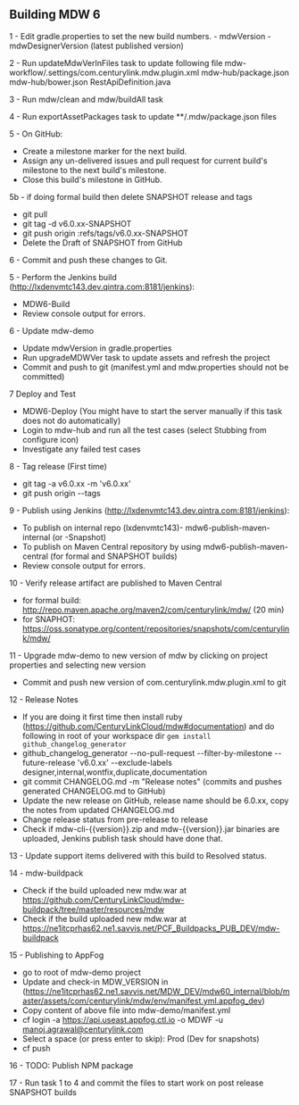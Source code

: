 ## Building MDW 6

1 - Edit gradle.properties to set the new build numbers.
    - mdwVersion
    - mdwDesignerVersion (latest published version)
    
2 - Run updateMdwVerInFiles task to update following file 
    mdw-workflow/.settings/com.centurylink.mdw.plugin.xml
    mdw-hub/package.json
    mdw-hub/bower.json
    RestApiDefinition.java
    
3 - Run mdw/clean and mdw/buildAll task 

4 - Run exportAssetPackages task to update **/.mdw/package.json files
    
5 - On GitHub:
  - Create a milestone marker for the next build.
  - Assign any un-delivered issues and pull request for current build's milestone to the next build's milestone.
  - Close this build's milestone in GitHub.
    
5b - if doing formal build then delete SNAPSHOT release and tags
  - git pull
  - git tag -d v6.0.xx-SNAPSHOT 
  - git push origin :refs/tags/v6.0.xx-SNAPSHOT
  - Delete the Draft of SNAPSHOT from GitHub
     
6 - Commit and push these changes to Git.

5 - Perform the Jenkins build (http://lxdenvmtc143.dev.qintra.com:8181/jenkins):
  - MDW6-Build
  - Review console output for errors.
  
6 - Update mdw-demo
  -  Update mdwVersion in gradle.properties  
  -  Run upgradeMDWVer task to update assets and refresh the project
  -  Commit and push to git (manifest.yml and mdw.properties should not be committed)
  
7  Deploy and Test
  - MDW6-Deploy  (You might have to start the server manually if this task does not do automatically)
  - Login to mdw-hub and run all the test cases (select Stubbing from configure icon)
  - Investigate any failed test cases
  
8 - Tag release (First time)
  - git tag -a v6.0.xx -m 'v6.0.xx'
  - git push origin --tags
   
9 - Publish using Jenkins (http://lxdenvmtc143.dev.qintra.com:8181/jenkins):
  - To publish on internal repo (lxdenvmtc143)- mdw6-publish-maven-internal (or -Snapshot)
  - To publish on Maven Central repository by using mdw6-publish-maven-central (for formal and SNAPSHOT builds) 
  - Review console output for errors.

10 - Verify release artifact are published to Maven Central
  - for formal build:  http://repo.maven.apache.org/maven2/com/centurylink/mdw/ (20 min)
  - for SNAPHOT:       https://oss.sonatype.org/content/repositories/snapshots/com/centurylink/mdw/ 

11 - Upgrade mdw-demo to new version of mdw by clicking on project properties and selecting new version
  -  Commit and push new version of com.centurylink.mdw.plugin.xml to git

12 - Release Notes
  - If you are doing it first time then install ruby (https://github.com/CenturyLinkCloud/mdw#documentation) and do following in root of your workspace dir 
    `gem install github_changelog_generator`
  - github_changelog_generator --no-pull-request  --filter-by-milestone --future-release 'v6.0.xx' --exclude-labels designer,internal,wontfix,duplicate,documentation
  - git commit CHANGELOG.md -m "Release notes" (commits and pushes generated CHANGELOG.md to GitHub)
  - Update the new release on GitHub, release name should be 6.0.xx, copy the notes from updated CHANGELOG.md
  - Change release status from pre-release to release
  - Check if mdw-cli-{{version}}.zip and mdw-{{version}}.jar binaries are uploaded, Jenkins publish task should have done that.
  
13 - Update support items delivered with this build to Resolved status.
    
14 - mdw-buildpack
   - Check if the build uploaded new mdw.war at https://github.com/CenturyLinkCloud/mdw-buildpack/tree/master/resources/mdw
   - Check if the build uploaded new mdw.war at https://ne1itcprhas62.ne1.savvis.net/PCF_Buildpacks_PUB_DEV/mdw-buildpack
    
15 - Publishing to AppFog  
   -  go to root of mdw-demo project
   -  Update and check-in MDW_VERSION in (https://ne1itcprhas62.ne1.savvis.net/MDW_DEV/mdw60_internal/blob/master/assets/com/centurylink/mdw/env/manifest.yml.appfog_dev)
   -  Copy content of above file into mdw-demo/manifest.yml    
   -  cf login -a https://api.useast.appfog.ctl.io -o MDWF -u manoj.agrawal@centurylink.com
   -  Select a space (or press enter to skip): Prod (Dev for snapshots)
   -  cf push

16 - TODO: Publish NPM package 

17 - Run task 1 to 4 and commit the files to start work on post release SNAPSHOT builds
    